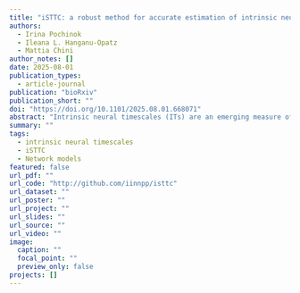 ```yaml
---
title: "iSTTC: a robust method for accurate estimation of intrinsic neural timescales from single-unit recordings"
authors:
  - Irina Pochinok
  - Ileana L. Hanganu-Opatz
  - Mattia Chini
author_notes: []
date: 2025-08-01
publication_types:
  - article-journal
publication: "bioRxiv"
publication_short: ""
doi: "https://doi.org/10.1101/2025.08.01.668071"
abstract: "Intrinsic neural timescales (ITs) are an emerging measure of how neural circuits integrate information over time. ITs are dynamically regulated by behavioral context and cognitive demands, making them suitable for mapping high-level cognitive phenomena onto the underlying neural computations. In particular, IT measurements derived from single-unit activity (SUA) offer fine-grained resolution, critical for mechanistically linking individual neuron dynamics to cognition. However, current methods for estimating ITs from SUA suffer significant biases and instabilities, particularly when applied to sparse, noisy, or epoched neural spike data. Here, we introduce the intrinsic Spike Time Tiling Coefficient (iSTTC), a novel metric specifically developed to address these limitations. Leveraging synthetic and experimental single-unit recordings, we systematically assessed the performance of iSTTC relative to traditional approaches. Our findings demonstrate that iSTTC provides more accurate estimates of neural timescales across a wide range of conditions, reducing estimation error especially under challenging yet biologically relevant conditions. Crucially, iSTTC can be applied to both continuous and epoched data, overcoming a critical limitation of existing methods. Furthermore, iSTTC substantially relaxes inclusion criteria, increasing the fraction of neurons suitable for analysis and thereby improving the representativeness and robustness of IT measurements. The methodological advances introduced by iSTTC represent a substantial step forward in accurately capturing neural circuit dynamics, ultimately enhancing our ability to link neural mechanisms to cognitive phenomena."
summary: ""
tags:
  - intrinsic neural timescales
  - iSTTC
  - Network models
featured: false
url_pdf: ""
url_code: "http://github.com/iinnpp/isttc"
url_dataset: ""
url_poster: ""
url_project: ""
url_slides: ""
url_source: ""
url_video: ""
image:
  caption: ""
  focal_point: ""
  preview_only: false
projects: []
---
```


